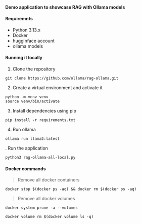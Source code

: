 #### Demo application to showcase RAG with Ollama models

#### Requiremnts
- Python 3.13.x
- Docker
- hugginface account
- ollama models

#### Running it locally

1. Clone the repository
```
git clone https://github.com/ollama/rag-ollama.git
```

2. Create a virtual environment and activate it
```
python -m venv venv
source venv/bin/activate
```

3. Install dependencies using pip
```
pip install -r requirements.txt
```

4. Run ollama
```
ollama run llama2:latest
```

. Run the application
```
python3 rag-ollama-all-local.py
```



#### Docker commands
> Remove all docker containers 
```
docker stop $(docker ps -aq) && docker rm $(docker ps -aq)
```
> Remove all docker volumes
```
docker system prune -a --volumes
```

```
docker volume rm $(docker volume ls -q)
```